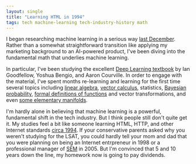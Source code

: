 ```yaml
---
layout: single
title: "Learning HTML in 1994"
tags: tech machine-learning tech-industry-history math
---
```


I began researching machine learning in a serious way [last December](/blog/2016/springtime-for-machine-learning/). Rather than a somewhat straightforward transition like applying my marketing background to an AI-powered product, I've been diving into the fundamental math that underlies machine learning.

In particular, I've been studying the  excellent [Deep Learning textbook](http://www.deeplearningbook.org/) by Ian Goodfellow, Yoshua Bengio, and Aaron Courville. In order to  engage with the material, I've spent months re-learning and learning for the first time several topics including [linear algebra](http://math.mit.edu/~gs/linearalgebra/), [vector calculus](https://en.wikipedia.org/wiki/Jacobian_matrix_and_determinant), statistics, [Bayesian probability](https://en.wikipedia.org/wiki/Bayesian_probability), [formal definitions of functions](https://www.khanacademy.org/math/linear-algebra/matrix-transformations/linear-transformations/v/a-more-formal-understanding-of-functions) and vector transformations, and even [some elementary manifolds](https://en.wikipedia.org/wiki/Manifold).

I'm hardly alone in believing that machine learning is a powerful, fundamental shift in the tech industry. But I think people still don't quite get it. My studies feel a bit like someone learning HTML, HTTP, and other  Internet standards [circa 1994](https://en.wikipedia.org/wiki/Netscape#History). If your conservative parents asked why you weren't studying for the LSAT, you could hardly tell your mom and dad that you were planning on being an Internet entrpreneur in 1998 or a professional manager of [SEM](https://en.wikipedia.org/wiki/Search_engine_marketing#History) in 2005. But I'm convinced that 5 and 10 years down the line, my homework now is going to pay dividends.